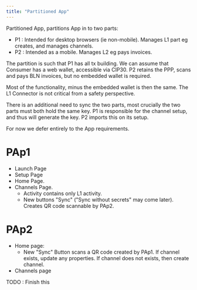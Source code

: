 ```yaml
---
title: "Partitioned App"
---
```


Partitioned App, partitions App in to two parts:

- P1 : Intended for desktop browsers (ie non-mobile). Manages L1 part eg
  creates, and manages channels.
- P2 : Intended as a mobile. Manages L2 eg pays invoices.

The partition is such that P1 has all tx building. We can assume that Consumer
has a web wallet, accessible via CIP30. P2 retains the PPP, scans and pays BLN
invoices, but no embedded wallet is required.

Most of the functionality, minus the embedded wallet is then the same. The L1
Connector is not critical from a safety perspective.

There is an additional need to sync the two parts, most crucially the two parts
must both hold the same key. P1 is responsible for the channel setup, and thus
will generate the key. P2 imports this on its setup.

For now we defer entirely to the App requirements.

# PAp1

- Launch Page
- Setup Page
- Home Page.
- Channels Page.
  - Activity contains only L1 activity.
  - New buttons "Sync" ("Sync without secrets" may come later). Creates QR code
    scannable by PAp2.

# PAp2

- Home page:
  - New "Sync" Button scans a QR code created by PAp1. If channel exists, update
    any properties. If channel does not exists, then create channel.
- Channels page

TODO : Finish this
